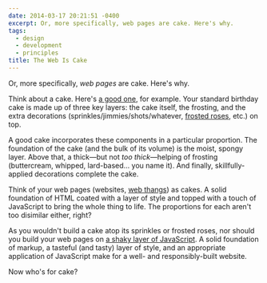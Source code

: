 ```yaml
---
date: 2014-03-17 20:21:51 -0400
excerpt: Or, more specifically, web pages are cake. Here's why.
tags:
  - design
  - development
  - principles
title: The Web Is Cake
---
```


Or, more specifically, _web pages_ are cake. Here's why.

Think about a cake. Here's [a good one](http://www.flickr.com/photos/72685908@N00/3528819819), for example. Your standard birthday cake is made up of three key layers: the cake itself, the frosting, and the extra decorations (sprinkles/jimmies/shots/whatever, [frosted roses](http://www.flickr.com/photos/72685908@N00/192762759), etc.) on top.

A good cake incorporates these components in a particular proportion. The foundation of the cake (and the bulk of its volume) is the moist, spongy layer. Above that, a thick—but not _too thick_—helping of frosting (buttercream, whipped, lard-based… you name it). And finally, skillfully-applied decorations complete the cake.

Think of your web pages (websites, [web thangs](http://adactio.com/journal/6246/)) as cakes. A solid foundation of HTML coated with a layer of style and topped with a touch of JavaScript to bring the whole thing to life. The proportions for each aren't too disimilar either, right?

As you wouldn't build a cake atop its sprinkles or frosted roses, nor should you build your web pages on [a shaky layer of JavaScript](http://sighjavascript.tumblr.com/post/60259993974/instagram). A solid foundation of markup, a tasteful (and tasty) layer of style, and an appropriate application of JavaScript make for a well- and responsibly-built website.

Now who's for cake?